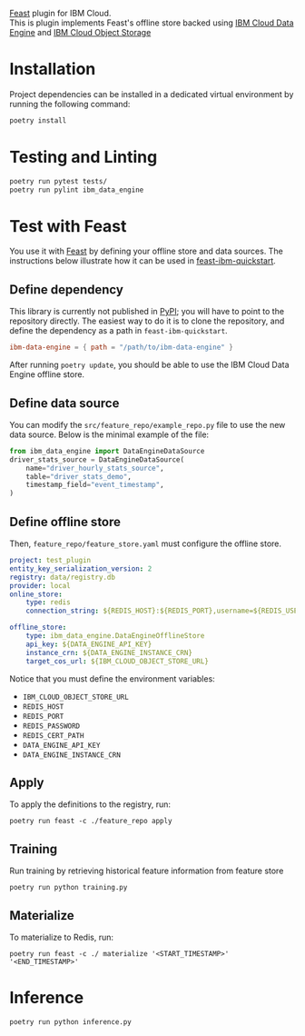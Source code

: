 [Feast](https://feast.dev/) plugin for IBM Cloud.  
This is plugin implements Feast's offline store backed using [IBM Cloud Data Engine](https://www.ibm.com/cloud/data-engine) and [IBM Cloud Object Storage](https://www.ibm.com/cloud/object-storage)

# Installation

Project dependencies can be installed in a dedicated virtual environment
by running the following command:

```bash
poetry install
```

# Testing and Linting

```bash
poetry run pytest tests/
poetry run pylint ibm_data_engine
```

# Test with Feast

You use it with [Feast](https://feast.dev/) by defining your offline store and data sources.
The instructions below illustrate how it can be used in
[feast-ibm-quickstart](https://github.com/IBM/feast-ibm-quickstart).

## Define dependency

This library is currently not published in [PyPI](https://pypi.org/); you will have to
point to the repository directly. The easiest way to do it is to clone
the repository, and define the dependency as a path in `feast-ibm-quickstart`.

```toml
ibm-data-engine = { path = "/path/to/ibm-data-engine" }
```

After running `poetry update`, you should be able to use the IBM Cloud
Data Engine offline store.

## Define data source

You can modify the `src/feature_repo/example_repo.py` file to use the new data
source. Below is the minimal example of the file:

```python
from ibm_data_engine import DataEngineDataSource
driver_stats_source = DataEngineDataSource(
    name="driver_hourly_stats_source",
    table="driver_stats_demo",
    timestamp_field="event_timestamp",
)
```

## Define offline store

Then, `feature_repo/feature_store.yaml` must configure the offline store.

```yaml
project: test_plugin
entity_key_serialization_version: 2
registry: data/registry.db
provider: local
online_store:
    type: redis
    connection_string: ${REDIS_HOST}:${REDIS_PORT},username=${REDIS_USERNAME},password=${REDIS_PASSWORD},ssl=true,ssl_ca_certs=${REDIS_CERT_PATH},db=0

offline_store:
    type: ibm_data_engine.DataEngineOfflineStore
    api_key: ${DATA_ENGINE_API_KEY}
    instance_crn: ${DATA_ENGINE_INSTANCE_CRN}
    target_cos_url: ${IBM_CLOUD_OBJECT_STORE_URL}
```

Notice that you must define the environment variables:
 * `IBM_CLOUD_OBJECT_STORE_URL`
 * `REDIS_HOST`
 * `REDIS_PORT`
 * `REDIS_PASSWORD`
 * `REDIS_CERT_PATH`
 * `DATA_ENGINE_API_KEY`
 * `DATA_ENGINE_INSTANCE_CRN`

## Apply

To apply the definitions to the registry, run:

```
poetry run feast -c ./feature_repo apply
```

## Training

Run training by retrieving historical feature information from feature store
```
poetry run python training.py
```
## Materialize

To materialize to Redis, run:

```
poetry run feast -c ./ materialize '<START_TIMESTAMP>'  '<END_TIMESTAMP>'
```
# Inference

```
poetry run python inference.py
```

